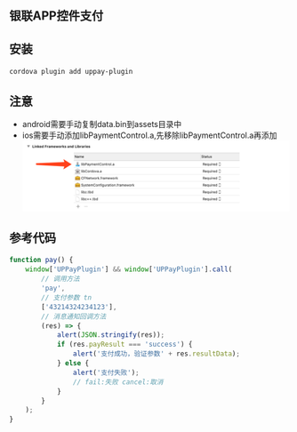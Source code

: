 ## 银联APP控件支付

## 安装
`cordova plugin add uppay-plugin`

## 注意
* android需要手动复制data.bin到assets目录中
* ios需要手动添加libPaymentControl.a,先移除libPaymentControl.a再添加
![libPaymentControl.a](1.png)

## 参考代码
```js
function pay() {
    window['UPPayPlugin'] && window['UPPayPlugin'].call(
        // 调用方法
        'pay',
        // 支付参数 tn
        ['43214324234123'],
        // 消息通知回调方法
        (res) => {
            alert(JSON.stringify(res));
            if (res.payResult === 'success') {
                alert('支付成功，验证参数' + res.resultData);
            } else {
                alert('支付失败');
                // fail:失败 cancel:取消
            }
        }
    );
}
```